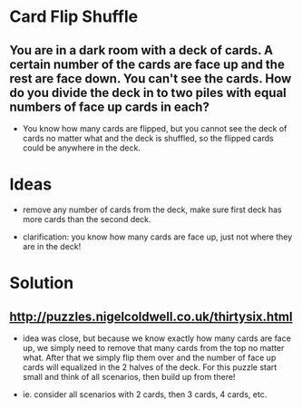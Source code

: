 # Card Flip Shuffle #

## You are in a dark room with a deck of cards. A certain number of the cards are face up and the rest are face down. You can't see the cards. How do you divide the deck in to two piles with equal numbers of face up cards in each? ##

* You know how many cards are flipped, but you cannot see the deck of cards no matter what and the deck is shuffled, so the flipped cards could be anywhere in the deck.

# Ideas #

* remove any number of cards from the deck, make sure first deck has more cards than the second deck.

* clarification: you know how many cards are face up, just not where they are in the deck!

# Solution #

## http://puzzles.nigelcoldwell.co.uk/thirtysix.html ##

* idea was close, but because we know exactly how many cards are face up, we simply need to remove that many cards from the top no matter what. After that we simply flip them over and the number of face up cards will equalized in the 2 halves of the deck. For this puzzle start small and think of all scenarios, then build up from there!

* ie. consider all scenarios with 2 cards, then 3 cards, 4 cards, etc.